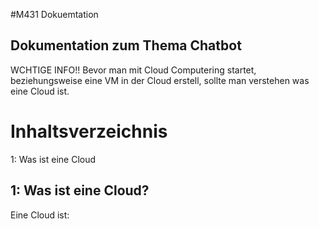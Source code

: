 #M431 Dokuemtation 

## Dokumentation zum Thema Chatbot 
WCHTIGE INFO!! Bevor man mit Cloud Computering startet, beziehungsweise eine VM in der Cloud erstell, sollte man verstehen was eine Cloud ist.

# Inhaltsverzeichnis
1: Was ist eine Cloud 

## 1: Was ist eine Cloud? 
Eine Cloud ist:
